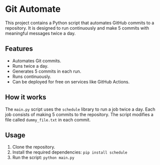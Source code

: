 # Git Automate

This project contains a Python script that automates GitHub commits to a repository. It is designed to run continuously and make 5 commits with meaningful messages twice a day.

## Features

- Automates Git commits.
- Runs twice a day.
- Generates 5 commits in each run.
- Runs continuously.
- Can be deployed for free on services like GitHub Actions.

## How it works

The `main.py` script uses the `schedule` library to run a job twice a day. Each job consists of making 5 commits to the repository. The script modifies a file called `dummy_file.txt` in each commit.

## Usage

1.  Clone the repository.
2.  Install the required dependencies: `pip install schedule`
3.  Run the script: `python main.py`
